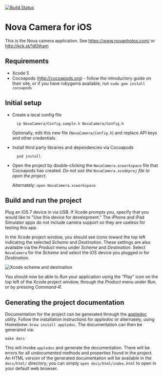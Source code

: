 [![Build Status](https://travis-ci.org/nova-device/nova-ios-app.svg?branch=develop)](https://travis-ci.org/nova-device/nova-ios-app)

Nova Camera for iOS
===================

This is the Nova camera application. See https://www.novaphotos.com/ or http://kck.st/1dOtham

Requirements
------------

* Xcode 5
* Cocoapods (http://cocoapods.org) - follow the introductory guide on their site, or if you have rubygems available, run `sudo gem install cocoapods`

Initial setup
-------------

* Create a local config file

		cp NovaCamera/Config.sample.h NovaCamera/Config.h
	
	Optionally, edit this new file (`NovaCamera/Config.h`) and replace API keys and other credentials.
	
* Install third party libraries and dependencies via Cocoapods

		pod install
		
* Open the project by double-clicking the `NovaCamera.xcworkspace` file that Cocoapods has created. *Do not use the `NovaCamera.xcodeproj` file to open the project.*

	Alternately: `open NovaCamera.xcworkspace`
	
Build and run the project
-------------------------

Plug an iOS 7 device in via USB. If Xcode prompts you, specify that you would like to "Use this device for development."  The iPhone and iPad Simulator apps do not include camera support so they are useless for testing this app.

In the Xcode project window, you should see icons toward the top left indicating the selected _Scheme_ and _Destination_. These settings are also available via the _Product_ menu under _Scheme_ and _Destination_.  Select `NovaCamera` for the _Scheme_ and select the iOS device you plugged in for _Destination_.

![Xcode scheme and destination](http://pixor.net/temp/skitch/NovaCamera.xcworkspace_%E2%80%94_SSCaptureSessionManager.m-20140106-191948.png)

You should now be able to _Run_ your application using the "Play" icon on the top left of the Xcode project window, through the _Product_ menu under _Run_, or by pressing _Command-R_.

Generating the project documentation
------------------------------------

Documentation for the project can be generated through the [appledoc](http://gentlebytes.com/appledoc/) utility.  Follow the installation instructions for _appledoc_ or alternately, using Homebrew: `brew install appledoc`.  The documentation can then be generated via:

	make docs
	
This will invoke `appledoc` and generate the documentation. There will be errors for all undocumented methods and properties found in the project. An HTML version of the generated documentation will be available in the `docs/html/` directory; you can simply `open docs/html/index.html` to open in your default web browser.

